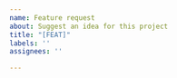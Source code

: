 ```yaml
---
name: Feature request
about: Suggest an idea for this project
title: "[FEAT]"
labels: ''
assignees: ''

---
```



